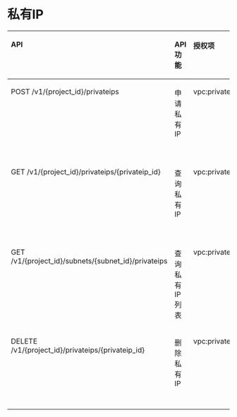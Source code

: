 # 私有IP<a name="vpc_permission_0007"></a>

<a name="table967413133817"></a>
<table><thead align="left"><tr id="row9708231163820"><th class="cellrowborder" valign="top" width="37%" id="mcps1.1.5.1.1"><p id="p1970823143813"><a name="p1970823143813"></a><a name="p1970823143813"></a>API</p>
</th>
<th class="cellrowborder" valign="top" width="22%" id="mcps1.1.5.1.2"><p id="p12638211185918"><a name="p12638211185918"></a><a name="p12638211185918"></a>API功能</p>
</th>
<th class="cellrowborder" valign="top" width="15%" id="mcps1.1.5.1.3"><p id="p137081931143810"><a name="p137081931143810"></a><a name="p137081931143810"></a>授权项</p>
</th>
<th class="cellrowborder" valign="top" width="26%" id="mcps1.1.5.1.4"><p id="p1366363695811"><a name="p1366363695811"></a><a name="p1366363695811"></a>授权项作用域</p>
</th>
</tr>
</thead>
<tbody><tr id="row197081331113817"><td class="cellrowborder" valign="top" width="37%" headers="mcps1.1.5.1.1 "><p id="p17091031143815"><a name="p17091031143815"></a><a name="p17091031143815"></a>POST /v1/{project_id}/privateips</p>
</td>
<td class="cellrowborder" valign="top" width="22%" headers="mcps1.1.5.1.2 "><p id="p9638111155912"><a name="p9638111155912"></a><a name="p9638111155912"></a>申请私有IP</p>
</td>
<td class="cellrowborder" valign="top" width="15%" headers="mcps1.1.5.1.3 "><p id="p13892440173820"><a name="p13892440173820"></a><a name="p13892440173820"></a>vpc:privateIps:create</p>
</td>
<td class="cellrowborder" valign="top" width="26%" headers="mcps1.1.5.1.4 "><a name="ul66241846203119"></a><a name="ul66241846203119"></a><ul id="ul66241846203119"><li>支持：项目（Project）</li><li>不支持：企业项目（Enterprise Project）</li></ul>
</td>
</tr>
<tr id="row15709203163811"><td class="cellrowborder" valign="top" width="37%" headers="mcps1.1.5.1.1 "><p id="p7709103117385"><a name="p7709103117385"></a><a name="p7709103117385"></a>GET /v1/{project_id}/privateips/{privateip_id}</p>
</td>
<td class="cellrowborder" valign="top" width="22%" headers="mcps1.1.5.1.2 "><p id="p363851114598"><a name="p363851114598"></a><a name="p363851114598"></a>查询私有IP</p>
</td>
<td class="cellrowborder" valign="top" width="15%" headers="mcps1.1.5.1.3 "><p id="p9226104210387"><a name="p9226104210387"></a><a name="p9226104210387"></a>vpc:privateIps:get</p>
</td>
<td class="cellrowborder" valign="top" width="26%" headers="mcps1.1.5.1.4 "><a name="ul95023481322"></a><a name="ul95023481322"></a><ul id="ul95023481322"><li>支持：项目（Project）</li><li>不支持：企业项目（Enterprise Project）</li></ul>
</td>
</tr>
<tr id="row1670914317388"><td class="cellrowborder" valign="top" width="37%" headers="mcps1.1.5.1.1 "><p id="p17709831173812"><a name="p17709831173812"></a><a name="p17709831173812"></a>GET /v1/{project_id}/subnets/{subnet_id}/privateips</p>
</td>
<td class="cellrowborder" valign="top" width="22%" headers="mcps1.1.5.1.2 "><p id="p8638811165911"><a name="p8638811165911"></a><a name="p8638811165911"></a>查询私有IP列表</p>
</td>
<td class="cellrowborder" valign="top" width="15%" headers="mcps1.1.5.1.3 "><p id="p1724712431387"><a name="p1724712431387"></a><a name="p1724712431387"></a>vpc:privateIps:list</p>
</td>
<td class="cellrowborder" valign="top" width="26%" headers="mcps1.1.5.1.4 "><a name="ul15513950173211"></a><a name="ul15513950173211"></a><ul id="ul15513950173211"><li>支持：项目（Project）</li><li>不支持：企业项目（Enterprise Project）</li></ul>
</td>
</tr>
<tr id="row6709163118385"><td class="cellrowborder" valign="top" width="37%" headers="mcps1.1.5.1.1 "><p id="p14709143173818"><a name="p14709143173818"></a><a name="p14709143173818"></a>DELETE /v1/{project_id}/privateips/{privateip_id}</p>
</td>
<td class="cellrowborder" valign="top" width="22%" headers="mcps1.1.5.1.2 "><p id="p6638181175920"><a name="p6638181175920"></a><a name="p6638181175920"></a>删除私有IP</p>
</td>
<td class="cellrowborder" valign="top" width="15%" headers="mcps1.1.5.1.3 "><p id="p12681044203812"><a name="p12681044203812"></a><a name="p12681044203812"></a>vpc:privateIps:delete</p>
</td>
<td class="cellrowborder" valign="top" width="26%" headers="mcps1.1.5.1.4 "><a name="ul33641652103217"></a><a name="ul33641652103217"></a><ul id="ul33641652103217"><li>支持：项目（Project）</li><li>不支持：企业项目（Enterprise Project）</li></ul>
</td>
</tr>
</tbody>
</table>

